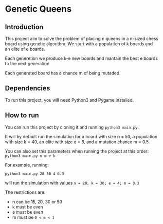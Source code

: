 # Genetic Queens

## Introduction

This project aim to solve the problem of placing n queens in a n-sized chess board using genetic algorithm.
We start with a population of k boards and an elite of e boards.

Each generetion we produce k-e new boards and mantain the best e boards to the next generation.

Each generated board has a chance m of being mutaded.

## Dependencies

To run this project, you will need Python3 and Pygame installed.

## How to run

You can run this project by cloning it and running `python3 main.py`.

It will by default run the simulation for a board with size n = 50, a population with size k = 40, an elite with size e = 6,
and a mutation chance m = 0.5.

You can also set this parameters when running the project at this order: `python3 main.py n m e k`

For example, running:

```
python3 main.py 20 30 4 0.3
``` 

will run the simulation with values `n = 20; k = 30; e = 4; m = 0.3`

The restrictions are: 
- n can be 15, 20, 30 or 50
- k must be even
- e must be even
- m must be `0 < m < 1`
